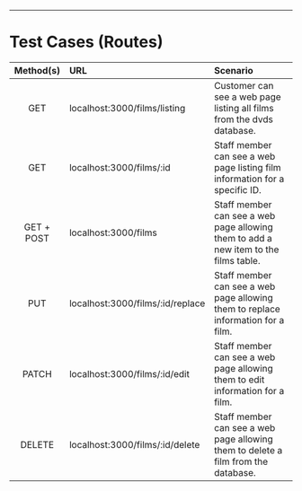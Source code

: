 <!--
    In VSCode, To switch to markdown preview mode, press Ctrl+Shift+V in the editor.

    To view preview side-by-side press (Ctrl+K V).
-->

<!--
    The route 'localhost:3000/films/listing' was created to purely to fulfil the scenario of a customer being able to see the list of films without the post input and edit/delete/replace options.

    Ideally, in the future I could add authentication to make sure only staff members are able to access post/put/patch/delete, but for now I just separated them into different pages.

    While a customer can visit 'localhost:3000/films/listing' to view a list of films, the route structure for the API is simply 'localhost:3000/api/films/<param><query>' as per your examples.
-->

---

# Test Cases (Routes)

| Method(s)  | URL                              | Scenario                                                                            |
| :--------: | :------------------------------- | :---------------------------------------------------------------------------------- |
|    GET     | localhost:3000/films/listing     | Customer can see a web page listing all films from the dvds database.               |
|    GET     | localhost:3000/films/:id         | Staff member can see a web page listing film information for a specific ID.         |
| GET + POST | localhost:3000/films             | Staff member can see a web page allowing them to add a new item to the films table. |
|    PUT     | localhost:3000/films/:id/replace | Staff member can see a web page allowing them to replace information for a film.    |
|   PATCH    | localhost:3000/films/:id/edit    | Staff member can see a web page allowing them to edit information for a film.       |
|   DELETE   | localhost:3000/films/:id/delete  | Staff member can see a web page allowing them to delete a film from the database.   |
